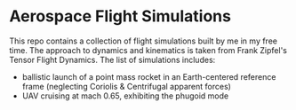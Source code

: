 # Aerospace Flight Simulations

This repo contains a collection of flight simulations built by me in my free time. The approach to dynamics and kinematics is taken from Frank Zipfel's Tensor Flight Dynamics. The list of simulations includes:

- ballistic launch of a point mass rocket in an Earth-centered reference frame (neglecting Coriolis & Centrifugal apparent forces)
- UAV cruising at mach 0.65, exhibiting the phugoid mode
